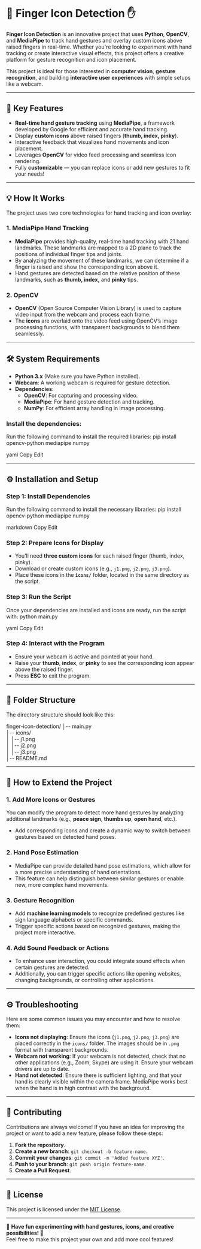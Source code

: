 # 🤖 Finger Icon Detection ✋

**Finger Icon Detection** is an innovative project that uses **Python**, **OpenCV**, and **MediaPipe** to track hand gestures and overlay custom icons above raised fingers in real-time. Whether you're looking to experiment with hand tracking or create interactive visual effects, this project offers a creative platform for gesture recognition and icon placement.

This project is ideal for those interested in **computer vision**, **gesture recognition**, and building **interactive user experiences** with simple setups like a webcam.

---

## 🎨 Key Features

- **Real-time hand gesture tracking** using **MediaPipe**, a framework developed by Google for efficient and accurate hand tracking.
- Display **custom icons** above raised fingers (**thumb, index, pinky**).
- Interactive feedback that visualizes hand movements and icon placement.
- Leverages **OpenCV** for video feed processing and seamless icon rendering.
- Fully **customizable** — you can replace icons or add new gestures to fit your needs!

---

## 💡 How It Works

The project uses two core technologies for hand tracking and icon overlay:

### 1. **MediaPipe Hand Tracking**
- **MediaPipe** provides high-quality, real-time hand tracking with 21 hand landmarks. These landmarks are mapped to a 2D plane to track the positions of individual finger tips and joints.
- By analyzing the movement of these landmarks, we can determine if a finger is raised and show the corresponding icon above it.
- Hand gestures are detected based on the relative position of these landmarks, such as **thumb, index,** and **pinky** tips.

### 2. **OpenCV**
- **OpenCV** (Open Source Computer Vision Library) is used to capture video input from the webcam and process each frame.
- The **icons** are overlaid onto the video feed using OpenCV’s image processing functions, with transparent backgrounds to blend them seamlessly.

---

## 🛠️ System Requirements

- **Python 3.x** (Make sure you have Python installed).
- **Webcam**: A working webcam is required for gesture detection.
- **Dependencies**:
  - **OpenCV**: For capturing and processing video.
  - **MediaPipe**: For hand gesture detection and tracking.
  - **NumPy**: For efficient array handling in image processing.

### Install the dependencies:
Run the following command to install the required libraries:
pip install opencv-python mediapipe numpy

yaml
Copy
Edit

---

## ⚙️ Installation and Setup

### Step 1: Install Dependencies

Run the following command to install the necessary libraries:
pip install opencv-python mediapipe numpy

markdown
Copy
Edit

### Step 2: Prepare Icons for Display

- You’ll need **three custom icons** for each raised finger (thumb, index, pinky).
- Download or create custom icons (e.g., `j1.png`, `j2.png`, `j3.png`).
- Place these icons in the **`icons/`** folder, located in the same directory as the script.

### Step 3: Run the Script

Once your dependencies are installed and icons are ready, run the script with:
python main.py

yaml
Copy
Edit

### Step 4: Interact with the Program

- Ensure your webcam is active and pointed at your hand.
- Raise your **thumb**, **index**, or **pinky** to see the corresponding icon appear above the raised finger.
- Press **ESC** to exit the program.

---

## 📂 Folder Structure
The directory structure should look like this:

finger-icon-detection/
│-- main.py       
│-- icons/        
│   │-- j1.png     
│   │-- j2.png     
│   │-- j3.png    
│-- README.md      

---

## 🎯 How to Extend the Project

### 1. Add More Icons or Gestures
You can modify the program to detect more hand gestures by analyzing additional landmarks (e.g., **peace sign**, **thumbs up**, **open hand**, etc.).
- Add corresponding icons and create a dynamic way to switch between gestures based on detected hand poses.

### 2. Hand Pose Estimation
- MediaPipe can provide detailed hand pose estimations, which allow for a more precise understanding of hand orientations.
- This feature can help distinguish between similar gestures or enable new, more complex hand movements.

### 3. Gesture Recognition
- Add **machine learning models** to recognize predefined gestures like sign language alphabets or specific commands.
- Trigger specific actions based on recognized gestures, making the project more interactive.

### 4. Add Sound Feedback or Actions
- To enhance user interaction, you could integrate sound effects when certain gestures are detected.
- Additionally, you can trigger specific actions like opening websites, changing backgrounds, or controlling other applications.

---

## ⚙️ Troubleshooting

Here are some common issues you may encounter and how to resolve them:

- **Icons not displaying**: Ensure the icons (`j1.png`, `j2.png`, `j3.png`) are placed correctly in the `icons/` folder. The images should be in `.png` format with transparent backgrounds.
- **Webcam not working**: If your webcam is not detected, check that no other applications (e.g., Zoom, Skype) are using it. Ensure your webcam drivers are up to date.
- **Hand not detected**: Ensure there is sufficient lighting, and that your hand is clearly visible within the camera frame. MediaPipe works best when the hand is in high contrast with the background.

---

## 🤝 Contributing

Contributions are always welcome! If you have an idea for improving the project or want to add a new feature, please follow these steps:

1. **Fork the repository**.
2. **Create a new branch**: `git checkout -b feature-name`.
3. **Commit your changes**: `git commit -m 'Added feature XYZ'`.
4. **Push to your branch**: `git push origin feature-name`.
5. **Create a Pull Request**.

---

## 📜 License

This project is licensed under the [MIT License](LICENSE).

---

🌟 **Have fun experimenting with hand gestures, icons, and creative possibilities! 🚀**  
Feel free to make this project your own and add more cool features!
